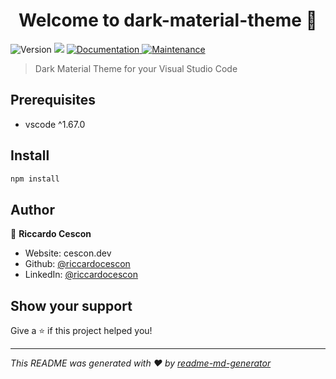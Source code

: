 <h1 align="center">Welcome to dark-material-theme 👋</h1>
<p>
  <img alt="Version" src="https://img.shields.io/badge/version-0.0.1-blue.svg?cacheSeconds=2592000" />
  <img src="https://img.shields.io/badge/vscode-%5E1.67.0-blue.svg" />
  <a href="https://github.com/riccardocescon/dark-material-theme#readme" target="_blank">
    <img alt="Documentation" src="https://img.shields.io/badge/documentation-yes-brightgreen.svg" />
  </a>
  <a href="https://github.com/riccardocescon/dark-material-theme/graphs/commit-activity" target="_blank">
    <img alt="Maintenance" src="https://img.shields.io/badge/Maintained%3F-yes-green.svg" />
  </a>
</p>

> Dark Material Theme for your Visual Studio Code

## Prerequisites

- vscode ^1.67.0

## Install

```sh
npm install
```

## Author

👤 **Riccardo Cescon**

* Website: cescon.dev
* Github: [@riccardocescon](https://github.com/riccardocescon)
* LinkedIn: [@riccardocescon](https://linkedin.com/in/riccardocescon)

## Show your support

Give a ⭐️ if this project helped you!

***
_This README was generated with ❤️ by [readme-md-generator](https://github.com/kefranabg/readme-md-generator)_